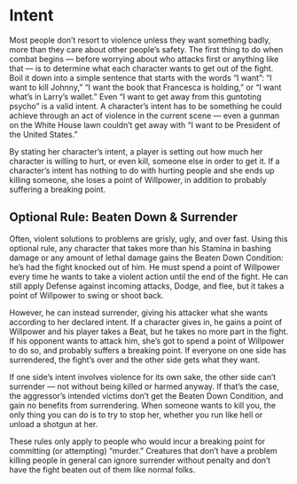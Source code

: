 # Intent

Most people don’t resort to violence unless they want
something badly, more than they care about other people’s
safety. The first thing to do when combat begins — before
worrying about who attacks first or anything like that —
is to determine what each character wants to get out of
the fight. Boil it down into a simple sentence that starts
with the words “I want”: “I want to kill Johnny,” “I want
the book that Francesca is holding,” or “I want what’s in
Larry’s wallet.” Even “I want to get away from this guntoting psycho” is a valid intent. A character’s intent has to
be something he could achieve through an act of violence
in the current scene — even a gunman on the White House
lawn couldn’t get away with “I want to be President of the
United States.”

By stating her character’s intent, a player is setting out how
much her character is willing to hurt, or even kill, someone
else in order to get it. If a character’s intent has nothing to
do with hurting people and she ends up killing someone, she
loses a point of Willpower, in addition to probably suffering
a breaking point.

## Optional Rule: Beaten Down & Surrender

Often, violent solutions to problems are grisly, ugly, and
over fast. Using this optional rule, any character that takes
more than his Stamina in bashing damage or any amount of
lethal damage gains the Beaten Down Condition: he’s
had the fight knocked out of him. He must spend a point
of Willpower every time he wants to take a violent action
until the end of the fight. He can still apply Defense against
incoming attacks, Dodge, and flee, but it takes a point of
Willpower to swing or shoot back.

However, he can instead surrender, giving his attacker
what she wants according to her declared intent. If a character
gives in, he gains a point of Willpower and his player takes a
Beat, but he takes no more part in the fight. If his opponent
wants to attack him, she’s got to spend a point of Willpower
to do so, and probably suffers a breaking point. If everyone
on one side has surrendered, the fight’s over and the other
side gets what they want.

If one side’s intent involves violence for its own sake,
the other side can’t surrender — not without being killed or
harmed anyway. If that’s the case, the aggressor’s intended
victims don’t get the Beaten Down Condition, and gain no benefits
from surrendering. When someone wants to kill you, the
only thing you can do is to try to stop her, whether you run
like hell or unload a shotgun at her.

These rules only apply to people who would incur a breaking point for committing (or attempting) “murder.” Creatures
that don’t have a problem killing people in general can ignore
surrender without penalty and don’t have the fight beaten
out of them like normal folks.
